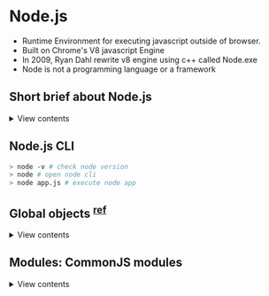 # Node.js

- Runtime Environment for executing javascript outside of browser.
- Built on Chrome's V8 javascript Engine
- In 2009, Ryan Dahl rewrite v8 engine using c++ called Node.exe
- Node is not a programming language or a framework

## Short brief about Node.js

<details>
<summary>View contents</summary>

#### Used for

- Highly-scalable, data-intensive and real-time apps

#### Node Architecture

```
JS CODE ----> JS ENGINE ----> MACHINE CODE

edge - Chakra
Firefox - SpiderMonkey
Chrome - v8
```

#### How Node works?

- Node.js is non-blocking asynchronous (single threaded)

#### Good for <sup>[ref](https://stackoverflow.com/questions/61421370/what-is-the-meaning-of-i-o-intensive-in-node-js)</sup>

Node.js is ideal for I/O-intensive apps. Node.js performs best when your application is not CPU intensive and instead spends most of its time doing I/O (input/output) tasks such as reading/writing to a database, read/writing from files, reading/sending network data and so on.

Web server's primary job is responding to http requests which are usually requests for data, most web servers spend most of their time fetching things, reading and writing things and sending things which are all I/O tasks. In the node.js design, all these I/O tasks happen asynchronously in a non-blocking fashion and they use events to signal when those operations complete. This is where the phrase "event-driven design" comes from when describing node.js. It so happens that this makes node.js very efficient at handling things that involve primarily I/O. This is what a simple implementation of node.js does best. And, it generally does it better than a purely threaded server design that devotes an OS thread to every currently in-flight I/O operation (the original design for many server frameworks).

If you do have CPU intensive things (major calculations, image processing, heavy crypto operations, etc...) and you do them very often or they take very long, then you will be best served if you put those tasks in a Worker Thread or in another process and communicate back and forth between the main process in node.js and this worker to get that CPU-intensive work done. It used to be that node.js didn't have Worker Threads which made this task a little more complicated where you often had to use one or more additional processes (either via clustering or additional dedicated processes) in order to handle this CPU-intensive work, but now you can use Worker Threads which can be a bit more convenient.

For example, I have a server task that requires a very heavy amount of crypto (performing a billion crypto operations). If I put that in the main node.js thread, that essentially blocks the event loop so my server can't process other requests while that heavy duty crypto operation is running which would ruin the responsiveness of my server.

But, I was able to move the crypto work to a worker thread (actually to several worker threads) and then can crunch away on the crypto while my main thread stays nice and lively to handle other, unrelated incoming requests in a timely fashion.

</details>

## Node.js CLI

```bash
> node -v # check node version
> node # open node cli
> node app.js # execute node app
```

## Global objects <sup>[ref](https://nodejs.org/api/globals.html)

<details>
<summary>View contents</summary>

These global objects are available in all modules.

- **\_\_dirname**

<details>
<summary>View contents</summary>

The directory name of the current module. This is the same as the path.dirname() of the `__filename`.

Example: running node example.js from /Users/mjr

```js
console.log(__dirname);
// Prints: /Users/mjr
console.log(path.dirname(__filename));
// Prints: /Users/mjr
```

</details>

- **\_\_filename**

<details>
<summary>View contents</summary>

The file name of the current module. This is the current module file's absolute path with symlinks resolved.

Example:

Running node example.js from /Users/mjr

```js
console.log(__filename);
// Prints: /Users/mjr/example.js
console.log(__dirname);
// Prints: /Users/mjr
```

</details>

- **exports**

<details>
<summary>View contents</summary>

The exports variable is available within a module's file-level scope, and is assigned the value of module.exports before the module is evaluated.

```js
module.exports.hello = true; // Exported from require of module
exports = { hello: false }; // Not exported, only available in the module
module.exports = exports = function Constructor() {}; // reassign exports
```

</details>

- **module**

<details>
<summary>View contents</summary>

A reference to the current module. In particular, module.exports is used for defining what a module exports and makes available through require().

</details>

- **require**

<details>
<summary>View contents</summary>

Used to import modules, JSON, and local files. Modules can be imported from node_modules. Local modules and JSON files can be imported using a relative path (e.g. ./, ./foo, ./bar/baz, ../foo) that will be resolved against the directory named by `__dirname` (if defined) or the current working directory.

```js
// Importing a local module with a path relative to the `__dirname` or current
// working directory. (On Windows, this would resolve to .\path\myLocalModule.)
const myLocalModule = require("./path/myLocalModule");

// Importing a JSON file:
const jsonData = require("./path/filename.json");

// Importing a module from node_modules or Node.js built-in module:
const crypto = require("crypto");
```

</details>

- **process**: info about env where the program is being executed.

</details>

## Modules: CommonJS modules

<details>
<summary>View contents</summary>

In the Node.js module system, each file is treated as a separate module.

Example:

`circle.js`

```js
// Local variable
const { PI } = Math;

const area = (r) => PI * r ** 2;
exports.area = area;
exports.circumference = (r) => 2 * PI * r;

// Shareable variable
exports.variable = "hello";
// module.exports = { area, circumference, variable };
```

`app.js`

```js
const circle = require("./circle.js");

// cherry-pick import - possible for both exports and module.exports
// const {area, variable} = require("./circle.js")

console.log(circle.area(4));
console.log(circle.variable);
```

`app.js` loads the module `circle.js` that is in the same directory as `app.js`.

Variables local to the module will be private, because the module is wrapped in a function by Node.js (module wrapper). In this example, the variable PI is private to circle.js.

Different types of module formats:

1. CommonJS(CJS) - `require` and `module.exports`
2. ES Module(ESM) of ES6(ES2015) - `import` and `export`

</details>
